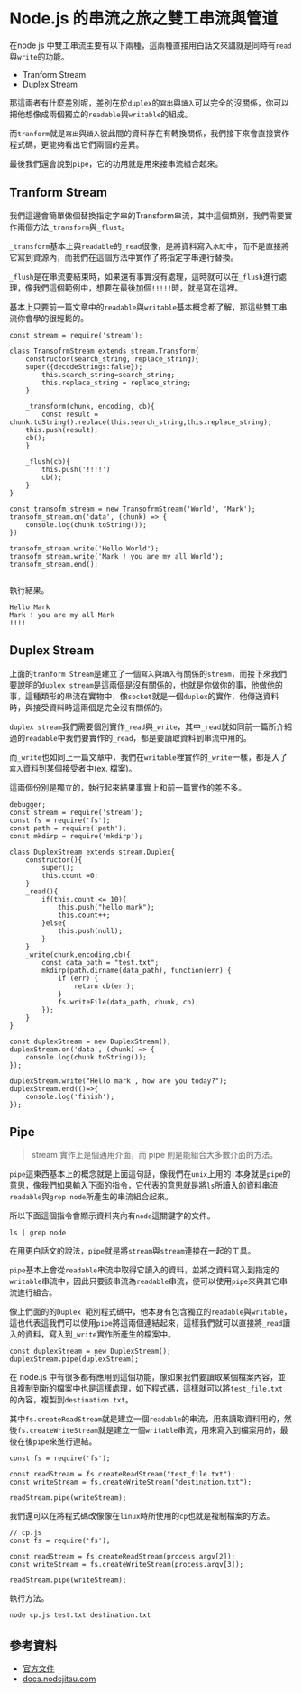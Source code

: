 # Node.js 的串流之旅之雙工串流與管道
在node js 中雙工串流主要有以下兩種，這兩種直接用白話文來講就是同時有`read`與`write`的功能。

* Tranform Stream 
* Duplex Stream

那這兩者有什麼差別呢，差別在於`duplex`的`寫出`與`讀入`可以完全的沒關係，你可以把他想像成兩個獨立的`readable`與`writable`的組成。

而`tranform`就是`寫出`與`讀入`彼此間的資料存在有轉換關係，我們接下來會直接實作程式碼，更能夠看出它們兩個的差異。

最後我們還會說到`pipe`，它的功用就是用來接串流組合起來。

## Tranform Stream
我們這邊會簡單做個替換指定字串的Transform串流，其中這個類別，我們需要實作兩個方法`_transform`與`_flust`。

`_transform`基本上與`readable`的`_read`很像，是將資料寫入`水缸`中，而不是直接將它寫到資源內，而我們在這個方法中實作了將指定字串連行替換。

`_flush`是在串流要結束時，如果還有事實沒有處理，這時就可以在`_flush`進行處理，像我們這個範例中，想要在最後加個`!!!!!`時，就是寫在這裡。

基本上只要前一篇文章中的`readable`與`writable`基本概念都了解，那這些雙工串流你會學的很輕鬆的。

```
const stream = require('stream');

class TransofrmStream extends stream.Transform{
    constructor(search_string, replace_string){
    super({decodeStrings:false});    
        this.search_string=search_string;
        this.replace_string = replace_string;
    }
    
    _transform(chunk, encoding, cb){
        const result = chunk.toString().replace(this.search_string,this.replace_string);
    this.push(result);
    cb();
    }
    
    _flush(cb){
        this.push('!!!!')
        cb();
    }
}

const transofm_stream = new TransofrmStream('World', 'Mark');
transofm_stream.on('data', (chunk) => {
    console.log(chunk.toString());
})

transofm_stream.write('Hello World');
transofm_stream.write('Mark ! you are my all World');
transofm_stream.end();


```

執行結果。

```
Hello Mark
Mark ! you are my all Mark
!!!!
```

## Duplex Stream
上面的`tranform Stream`是建立了一個`寫入`與`讀入`有關係的`stream`，而接下來我們要說明的`duplex stream`是這兩個是沒有關係的，也就是你做你的事，他做他的事，這種類形的串流在實物中，像`socket`就是一個`duplex`的實作，他傳送資料時，與接受資料時這兩個是完全沒有關係的。

`duplex stream`我們需要個別實作`_read`與`_write`，其中`_read`就如同前一篇所介紹過的`readable`中我們要實作的`_read`，都是要讀取資料到串流中用的。

而`_write`也如同上一篇文章中，我們在`writable`裡實作的`_write`一樣，都是入了`寫入`資料到某個接受者中(ex. 檔案)。

這兩個份別是獨立的，執行起來結果事實上和前一篇實作的差不多。

```
debugger;
const stream = require('stream');
const fs = require('fs');
const path = require('path');
const mkdirp = require('mkdirp');

class DuplexStream extends stream.Duplex{
    constructor(){
        super();    
        this.count =0;
    }
    _read(){
        if(this.count <= 10){
            this.push("hello mark");
            this.count++;
        }else{
            this.push(null);
        }
    }
    _write(chunk,encoding,cb){
        const data_path = "test.txt";
        mkdirp(path.dirname(data_path), function(err) {
            if (err) {
                return cb(err);
            }
            fs.writeFile(data_path, chunk, cb);
        });
    }
}

const duplexStream = new DuplexStream();
duplexStream.on('data', (chunk) => {
    console.log(chunk.toString());
});

duplexStream.write("Hello mark , how are you today?");
duplexStream.end(()=>{
    console.log('finish');
});

```

## Pipe

> stream 實作上是個通用介面，而 pipe 則是能組合大多數介面的方法。

`pipe`這東西基本上的概念就是上面這句話，像我們在`unix`上用的`|`本身就是`pipe`的意思，像我們如果輸入下面的指令，它代表的意思就是將`ls`所讀入的資料串流`readable`與`grep node`所產生的串流組合起來。

所以下面這個指令會顯示資料夾內有`node`這關鍵字的文件。

```
ls | grep node
```

在用更白話文的說法，`pipe`就是將`stream`與`stream`連接在一起的工具。

`pipe`基本上會從`readable`串流中取得它讀入的資料，並將之資料寫入到指定的`writable`串流中，因此只要該串流為`readable`串流，便可以使用`pipe`來與其它串流進行組合。

像上們面的的`Duplex `範別程式碼中，他本身有包含獨立的`readable`與`writable`，這也代表這我們可以使用`pipe`將這兩個連結起來，這樣我們就可以直接將`_read`讀入的資料，寫入到`_write`實作所產生的檔案中。

```
const duplexStream = new DuplexStream();
duplexStream.pipe(duplexStream);
```

在 node.js 中有很多都有應用到這個功能，像如果我們要讀取某個檔案內容，並且複制到新的檔案中也是這樣處理，如下程式碼，這樣就可以將`test_file.txt `的內容，複製到`destination.txt`。

其中`fs.createReadStream`就是建立一個`readable`的串流，用來讀取資料用的，然後`fs.createWriteStream`就是建立一個`writable`串流，用來寫入到檔案用的，最後在後`pipe`來進行連結。

```
const fs = require('fs');

const readStream = fs.createReadStream("test_file.txt");
const writeStream = fs.createWriteStream("destination.txt"); 

readStream.pipe(writeStream);

```
我們還可以在將程式碼改像像在`linux`時所使用的`cp`也就是複制檔案的方法。

```
// cp.js
const fs = require('fs');

const readStream = fs.createReadStream(process.argv[2]);
const writeStream = fs.createWriteStream(process.argv[3]); 

readStream.pipe(writeStream);
```
執行方法。

```
node cp.js test.txt destination.txt
```

## 參考資料
* [官方文件](https://nodejs.org/api/stream.html#stream_duplex_and_transform_streams)
* [docs.nodejitsu.com](https://docs.nodejitsu.com/articles/advanced/streams/what-are-streams/)
